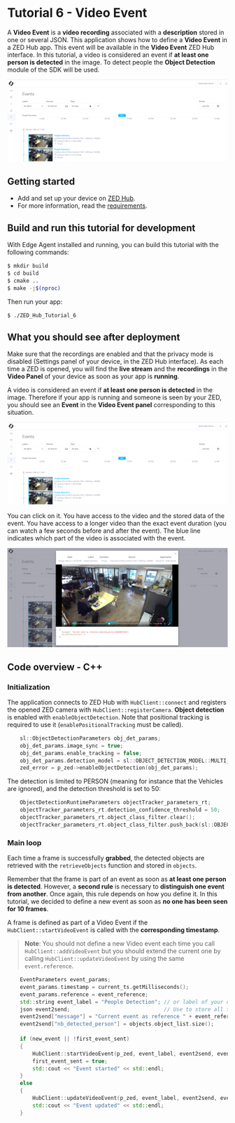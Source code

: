 # Tutorial 6 - Video Event

A **Video Event** is a **video recording** associated with a **description** stored in one or several JSON.
This application shows how to define a **Video Event** in a ZED Hub app. This event will be available in the **Video Event** ZED Hub interface.
In this tutorial, a video is considered an event if **at least one person is detected** in the image. To detect people the **Object Detection** module of the SDK will be used. 

![](./images/event_detected_people.png " ")


## Getting started

- Add and set up your device on [ZED Hub](https://hub.stereolabs.com).
- For more information, read the [requirements](../../README.md#requirements).

## Build and run this tutorial for development

With Edge Agent installed and running, you can build this tutorial with the following commands:
```bash
$ mkdir build
$ cd build
$ cmake ..
$ make -j$(nproc)
```

Then run your app:
```bash
$ ./ZED_Hub_Tutorial_6
```

## What you should see after deployment
Make sure that the recordings are enabled and that the privacy mode is disabled (Settings panel of your device, in the ZED Hub interface).
As each time a ZED is opened, you will find the **live stream** and the **recordings** in the **Video Panel** of your device as soon as your app is **running**.

A video is considered an event if **at least one person is detected** in the image. Therefore if your app is running and someone is seen by your ZED, you should see an **Event** in the **Video Event panel** corresponding to this situation.

![](./images/event_detected_people.png " ")

You can click on it. You have access to the video and the stored data of the event. You have access to a longer video than the exact event duration (you can watch a few seconds before and after the event). The blue line indicates which part of the video is associated with the event.

![](./images/event_visualisation.png " ")


## Code overview - C++

### Initialization
The application connects to ZED Hub with `HubClient::connect` and registers the opened ZED camera with `HubClient::registerCamera`.
**Object detection** is enabled with `enableObjectDetection`. Note that positional tracking is required to use it (`enablePositionalTracking` must be called).

```c++
    sl::ObjectDetectionParameters obj_det_params;
    obj_det_params.image_sync = true;
    obj_det_params.enable_tracking = false;
    obj_det_params.detection_model = sl::OBJECT_DETECTION_MODEL::MULTI_CLASS_BOX_FAST;
    zed_error = p_zed->enableObjectDetection(obj_det_params);
```

The detection is limited to PERSON (meaning for instance that the Vehicles are ignored), and the detection threshold is set to 50:

```c++
    ObjectDetectionRuntimeParameters objectTracker_parameters_rt;
    objectTracker_parameters_rt.detection_confidence_threshold = 50;
    objectTracker_parameters_rt.object_class_filter.clear();
    objectTracker_parameters_rt.object_class_filter.push_back(sl::OBJECT_CLASS::PERSON);
```


### Main loop

Each time a frame is successfully **grabbed**, the detected objects are retrieved with the `retrieveObjects` function and stored in `objects`.

Remember that the frame is part of an event as soon as **at least one person is detected**. However, a **second rule** is necessary to **distinguish one event from another**. Once again, this rule depends on how you define it. In this tutorial, we decided to define a new event as soon as **no one has been seen for 10 frames**. 

A frame is defined as part of a Video Event if the `HubClient::startVideoEvent` is called with the **corresponding timestamp**.
> **Note**: You should not define a new Video event each time you call `HubClient::addVideoEvent` but you should extend the current one by calling `HubClient::updateVideoEvent` by using the same `event.reference`.

```c++
    EventParameters event_params;
    event_params.timestamp = current_ts.getMilliseconds();
    event_params.reference = event_reference;
    std::string event_label = "People Detection"; // or label of your choice
    json event2send;                              // Use to store all the data associated to the video event.
    event2send["message"] = "Current event as reference " + event_reference;
    event2send["nb_detected_person"] = objects.object_list.size();

    if (new_event || !first_event_sent)
    {
        HubClient::startVideoEvent(p_zed, event_label, event2send, event_params);
        first_event_sent = true;
        std::cout << "Event started" << std::endl;
    }
    else
    {
        HubClient::updateVideoEvent(p_zed, event_label, event2send, event_params);
        std::cout << "Event updated" << std::endl;
    }
```